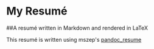 My Resumé
===================

##A resumé written in Markdown and rendered in LaTeX

This resumé is written using mszep's [pandoc_resume](https://github.com/mszep/pandoc_resume)
